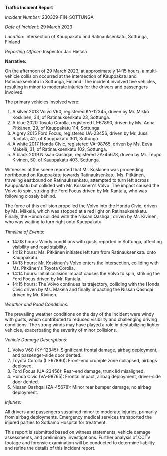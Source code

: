 **Traffic Incident Report**

*Incident Number:* 230329-FIN-SOTTUNGA

*Date of Incident:* 29 March 2023

*Location:* Intersection of Kauppakatu and Ratinauksenkatu, Sottunga, Finland

*Reporting Officer:* Inspector Jari Hietala

**Narrative:**

On the afternoon of 29 March 2023, at approximately 14:15 hours, a multi-vehicle collision occurred at the intersection of Kauppakatu and Ratinauksenkatu in Sottunga, Finland. The incident involved five vehicles, resulting in minor to moderate injuries for the drivers and passengers involved.

The primary vehicles involved were:

1. A silver 2018 Volvo V60, registered KY-12345, driven by Mr. Mikko Koskinen, 34, of Ratinauksenkatu 23, Sottunga.
2. A blue 2020 Toyota Corolla, registered LI-67890, driven by Ms. Anna Pitkänen, 29, of Kauppakatu 114, Sottunga.
3. A grey 2015 Ford Focus, registered UA-23456, driven by Mr. Jussi Rantala, 42, of Kauppakatu 301, Sottunga.
4. A white 2017 Honda Civic, registered VA-98765, driven by Ms. Eeva Mäkelä, 31, of Ratinauksenkatu 102, Sottunga.
5. A black 2019 Nissan Qashqai, registered ZA-45678, driven by Mr. Teppo Kivinen, 50, of Kauppakatu 403, Sottunga.

Witnesses at the scene reported that Mr. Koskinen was proceeding northbound on Kauppakatu towards Ratinauksenkatu. Ms. Pitkänen, traveling eastbound on Ratinauksenkatu, attempted to turn left across Kauppakatu but collided with Mr. Koskinen's Volvo. The impact caused the Volvo to spin, striking the Ford Focus driven by Mr. Rantala, who was following closely behind.

The force of this collision propelled the Volvo into the Honda Civic, driven by Ms. Mäkelä, which was stopped at a red light on Ratinauksenkatu. Finally, the Honda collided with the Nissan Qashqai, driven by Mr. Kivinen, who was waiting to turn right onto Kauppakatu.

*Timeline of Events:*

- 14:08 hours: Windy conditions with gusts reported in Sottunga, affecting visibility and road stability.
- 14:12 hours: Ms. Pitkänen initiates left turn from Ratinauksenkatu onto Kauppakatu.
- 14:13 hours: Mr. Koskinen's Volvo enters the intersection, colliding with Ms. Pitkänen's Toyota Corolla.
- 14:14 hours: Initial collision impact causes the Volvo to spin, striking the Ford Focus driven by Mr. Rantala.
- 14:15 hours: The Volvo continues its trajectory, colliding with the Honda Civic driven by Ms. Mäkelä and finally impacting the Nissan Qashqai driven by Mr. Kivinen.

*Weather and Road Conditions:*

The prevailing weather conditions on the day of the incident were windy with gusts, which contributed to reduced visibility and challenging driving conditions. The strong winds may have played a role in destabilizing lighter vehicles, exacerbating the severity of minor collisions.

*Vehicle Damage Descriptions:*

1. Volvo V60 (KY-12345): Significant frontal damage, airbag deployment, and passenger-side door dented.
2. Toyota Corolla (LI-67890): Front-end crumple zone collapsed, airbags deployed.
3. Ford Focus (UA-23456): Rear-end damage, trunk lid misaligned.
4. Honda Civic (VA-98765): Frontal impact, airbag deployment, driver-side door dented.
5. Nissan Qashqai (ZA-45678): Minor rear bumper damage, no airbag deployment.

*Injuries:*

All drivers and passengers sustained minor to moderate injuries, primarily from airbag deployments. Emergency medical services transported the injured parties to Sotkamo Hospital for treatment.

This report is submitted based on witness statements, vehicle damage assessments, and preliminary investigations. Further analysis of CCTV footage and forensic examination will be conducted to determine liability and refine the details of this incident report.